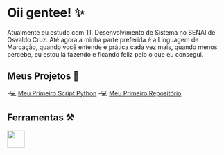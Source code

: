 # Oii gentee! ✨
Atualmente eu estudo com TI, Desenvolvimento de Sistema no SENAI de Osvaldo Cruz. 
Até agora a minha parte preferida é a Linguagem de Marcação, quando você entende e prática cada vez mais, quando menos percebe, eu estou lá fazendo e ficando feliz pelo o que eu consegui.
## Meus Projetos 🚀
-💻 [Meu Primeiro Script Python](https://github.com/Thicona/meu-primeiro-script-python.git)
-💻 [Meu Primeiro Repositório](https://github.com/Thicona/meu-primeiro-repositorio.git)
## Ferramentas ⚒️
<img loading="lazy" src="https://cdn.jsdelivr.net/gh/devicons/devicon@latest/icons/linux/linux-original.svg" width="40" height="40"/>
